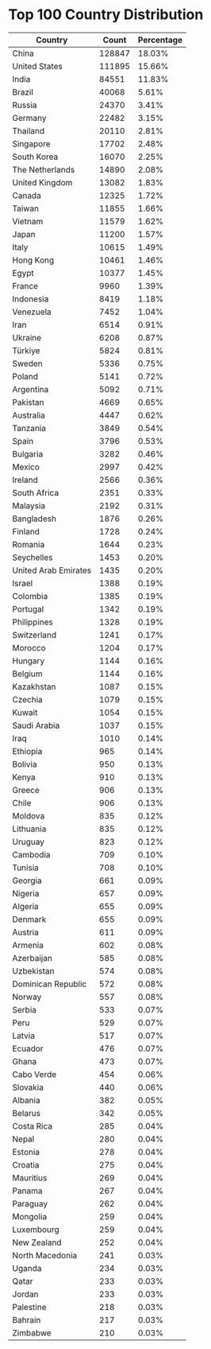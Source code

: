 # Top 100 Country Distribution
| Country | Count | Percentage |
|----|----|----|
| China | 128847 | 18.03% |
| United States | 111895 | 15.66% |
| India | 84551 | 11.83% |
| Brazil | 40068 | 5.61% |
| Russia | 24370 | 3.41% |
| Germany | 22482 | 3.15% |
| Thailand | 20110 | 2.81% |
| Singapore | 17702 | 2.48% |
| South Korea | 16070 | 2.25% |
| The Netherlands | 14890 | 2.08% |
| United Kingdom | 13082 | 1.83% |
| Canada | 12325 | 1.72% |
| Taiwan | 11855 | 1.66% |
| Vietnam | 11579 | 1.62% |
| Japan | 11200 | 1.57% |
| Italy | 10615 | 1.49% |
| Hong Kong | 10461 | 1.46% |
| Egypt | 10377 | 1.45% |
| France | 9960 | 1.39% |
| Indonesia | 8419 | 1.18% |
| Venezuela | 7452 | 1.04% |
| Iran | 6514 | 0.91% |
| Ukraine | 6208 | 0.87% |
| Türkiye | 5824 | 0.81% |
| Sweden | 5336 | 0.75% |
| Poland | 5141 | 0.72% |
| Argentina | 5092 | 0.71% |
| Pakistan | 4669 | 0.65% |
| Australia | 4447 | 0.62% |
| Tanzania | 3849 | 0.54% |
| Spain | 3796 | 0.53% |
| Bulgaria | 3282 | 0.46% |
| Mexico | 2997 | 0.42% |
| Ireland | 2566 | 0.36% |
| South Africa | 2351 | 0.33% |
| Malaysia | 2192 | 0.31% |
| Bangladesh | 1876 | 0.26% |
| Finland | 1728 | 0.24% |
| Romania | 1644 | 0.23% |
| Seychelles | 1453 | 0.20% |
| United Arab Emirates | 1435 | 0.20% |
| Israel | 1388 | 0.19% |
| Colombia | 1385 | 0.19% |
| Portugal | 1342 | 0.19% |
| Philippines | 1328 | 0.19% |
| Switzerland | 1241 | 0.17% |
| Morocco | 1204 | 0.17% |
| Hungary | 1144 | 0.16% |
| Belgium | 1144 | 0.16% |
| Kazakhstan | 1087 | 0.15% |
| Czechia | 1079 | 0.15% |
| Kuwait | 1054 | 0.15% |
| Saudi Arabia | 1037 | 0.15% |
| Iraq | 1010 | 0.14% |
| Ethiopia | 965 | 0.14% |
| Bolivia | 950 | 0.13% |
| Kenya | 910 | 0.13% |
| Greece | 906 | 0.13% |
| Chile | 906 | 0.13% |
| Moldova | 835 | 0.12% |
| Lithuania | 835 | 0.12% |
| Uruguay | 823 | 0.12% |
| Cambodia | 709 | 0.10% |
| Tunisia | 708 | 0.10% |
| Georgia | 661 | 0.09% |
| Nigeria | 657 | 0.09% |
| Algeria | 655 | 0.09% |
| Denmark | 655 | 0.09% |
| Austria | 611 | 0.09% |
| Armenia | 602 | 0.08% |
| Azerbaijan | 585 | 0.08% |
| Uzbekistan | 574 | 0.08% |
| Dominican Republic | 572 | 0.08% |
| Norway | 557 | 0.08% |
| Serbia | 533 | 0.07% |
| Peru | 529 | 0.07% |
| Latvia | 517 | 0.07% |
| Ecuador | 476 | 0.07% |
| Ghana | 473 | 0.07% |
| Cabo Verde | 454 | 0.06% |
| Slovakia | 440 | 0.06% |
| Albania | 382 | 0.05% |
| Belarus | 342 | 0.05% |
| Costa Rica | 285 | 0.04% |
| Nepal | 280 | 0.04% |
| Estonia | 278 | 0.04% |
| Croatia | 275 | 0.04% |
| Mauritius | 269 | 0.04% |
| Panama | 267 | 0.04% |
| Paraguay | 262 | 0.04% |
| Mongolia | 259 | 0.04% |
| Luxembourg | 259 | 0.04% |
| New Zealand | 252 | 0.04% |
| North Macedonia | 241 | 0.03% |
| Uganda | 234 | 0.03% |
| Qatar | 233 | 0.03% |
| Jordan | 233 | 0.03% |
| Palestine | 218 | 0.03% |
| Bahrain | 217 | 0.03% |
| Zimbabwe | 210 | 0.03% |
